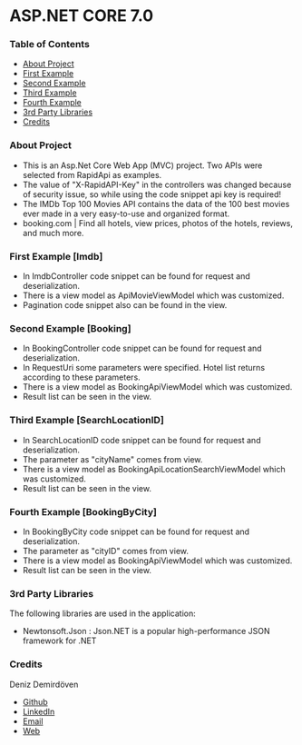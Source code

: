 # ASP.NET CORE 7.0

### Table of Contents

- [About Project](#about-project)
- [First Example](#first-example-imdb)
- [Second Example](#second-example-booking)
- [Third Example](#third-example-searchlocationid)
- [Fourth Example](#fourth-example-bookingbycity)
- [3rd Party Libraries](#3rd-party-libraries)
- [Credits](#credits)

### About Project

- This is an Asp.Net Core Web App (MVC) project. Two APIs were selected from RapidApi as examples. 
- The value of "X-RapidAPI-Key" in the controllers was changed because of security issue, so while using the code snippet api key is required!
- The IMDb Top 100 Movies API contains the data of the 100 best movies ever made in a very easy-to-use and organized format.
- booking.com | Find all hotels, view prices, photos of the hotels, reviews, and much more. 

### First Example [Imdb]

- In ImdbController code snippet can be found for request and deserialization.
- There is a view model as ApiMovieViewModel which was customized.
- Pagination code snippet also can be found in the view. 

### Second Example [Booking]

- In BookingController code snippet can be found for request and deserialization.
- In RequestUri some parameters were specified. Hotel list returns according to these parameters.
- There is a view model as BookingApiViewModel which was customized.
- Result list can be seen in the view.

### Third Example [SearchLocationID]

- In SearchLocationID code snippet can be found for request and deserialization.
- The parameter as "cityName" comes from view.
- There is a view model as BookingApiLocationSearchViewModel which was customized.
- Result list can be seen in the view.

### Fourth Example [BookingByCity]
- In BookingByCity code snippet can be found for request and deserialization.
- The parameter as "cityID" comes from view. 
- There is a view model as BookingApiViewModel which was customized.
- Result list can be seen in the view.

### 3rd Party Libraries

The following libraries are used in the application:

- Newtonsoft.Json : Json.NET is a popular high-performance JSON framework for .NET

### Credits

Deniz Demirdöven

- [Github](https://github.com/DenizDemirdoven)
- [LinkedIn](https://www.linkedin.com/in/denizdemirdoven)
- [Email](mailto:denizdemirdoven@gmail.com)
- [Web](https://www.denizdemirdoven.com/)